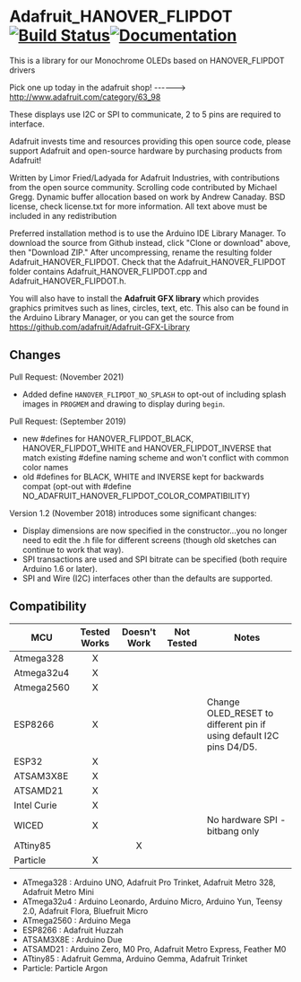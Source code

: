 # Adafruit_HANOVER_FLIPDOT [![Build Status](https://github.com/adafruit/Adafruit_HANOVER_FLIPDOT/workflows/Arduino%20Library%20CI/badge.svg)](https://github.com/adafruit/Adafruit_HANOVER_FLIPDOT/actions)[![Documentation](https://github.com/adafruit/ci-arduino/blob/master/assets/doxygen_badge.svg)](http://adafruit.github.io/Adafruit_HANOVER_FLIPDOT/html/index.html)

This is a library for our Monochrome OLEDs based on HANOVER_FLIPDOT drivers

  Pick one up today in the adafruit shop!
  ------> http://www.adafruit.com/category/63_98

These displays use I2C or SPI to communicate, 2 to 5 pins are required to interface.

Adafruit invests time and resources providing this open source code,
please support Adafruit and open-source hardware by purchasing
products from Adafruit!

Written by Limor Fried/Ladyada for Adafruit Industries, with contributions from the open source community. Scrolling code contributed by Michael Gregg. Dynamic buffer allocation based on work by Andrew Canaday.
BSD license, check license.txt for more information. All text above must be included in any redistribution

Preferred installation method is to use the Arduino IDE Library Manager. To download the source from Github instead, click "Clone or download" above, then "Download ZIP." After uncompressing, rename the resulting folder Adafruit_HANOVER_FLIPDOT. Check that the Adafruit_HANOVER_FLIPDOT folder contains Adafruit_HANOVER_FLIPDOT.cpp and Adafruit_HANOVER_FLIPDOT.h.

You will also have to install the **Adafruit GFX library** which provides graphics primitves such as lines, circles, text, etc. This also can be found in the Arduino Library Manager, or you can get the source from https://github.com/adafruit/Adafruit-GFX-Library

## Changes
Pull Request:
   (November 2021) 
   * Added define `HANOVER_FLIPDOT_NO_SPLASH` to opt-out of including splash images in `PROGMEM` and drawing to display during `begin`.

Pull Request:
   (September 2019) 
   * new #defines for HANOVER_FLIPDOT_BLACK, HANOVER_FLIPDOT_WHITE and HANOVER_FLIPDOT_INVERSE that match existing #define naming scheme and won't conflict with common color names
   * old #defines for BLACK, WHITE and INVERSE kept for backwards compat (opt-out with #define NO_ADAFRUIT_HANOVER_FLIPDOT_COLOR_COMPATIBILITY)

Version 1.2 (November 2018) introduces some significant changes:

  * Display dimensions are now specified in the constructor...you no longer need to edit the .h file for different screens (though old sketches can continue to work that way).
  * SPI transactions are used and SPI bitrate can be specified (both require Arduino 1.6 or later).
  * SPI and Wire (I2C) interfaces other than the defaults are supported.

<!-- START COMPATIBILITY TABLE -->

## Compatibility

MCU         |Tested Works|Doesn't Work|Not Tested|Notes
------------|:----------:|:----------:|:--------:|-----
Atmega328   |      X     |            |          |
Atmega32u4  |      X     |            |          |
Atmega2560  |      X     |            |          |
ESP8266     |      X     |            |          | Change OLED_RESET to different pin if using default I2C pins D4/D5.
ESP32       |      X     |            |          |
ATSAM3X8E   |      X     |            |          |
ATSAMD21    |      X     |            |          |
Intel Curie |      X     |            |          |
WICED       |      X     |            |          | No hardware SPI - bitbang only
ATtiny85    |            |      X     |          |
Particle    |      X     |            |          |

  * ATmega328 : Arduino UNO, Adafruit Pro Trinket, Adafruit Metro 328, Adafruit Metro Mini
  * ATmega32u4 : Arduino Leonardo, Arduino Micro, Arduino Yun, Teensy 2.0, Adafruit Flora, Bluefruit Micro
  * ATmega2560 : Arduino Mega
  * ESP8266 : Adafruit Huzzah
  * ATSAM3X8E : Arduino Due
  * ATSAMD21 : Arduino Zero, M0 Pro, Adafruit Metro Express, Feather M0
  * ATtiny85 : Adafruit Gemma, Arduino Gemma, Adafruit Trinket
  * Particle: Particle Argon

<!-- END COMPATIBILITY TABLE -->